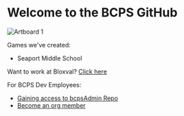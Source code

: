 # Welcome to the BCPS GitHub
![Artboard 1](https://github.com/bloxvalschools/.github/assets/155045525/33d111eb-8904-4a76-90f5-8dbb744788b4)

Games we've created:
- Seaport Middle School

Want to work at Bloxval? [Click here](https://bloxvalschools.notion.site/Work-at-Bloxval-a8282b3331dd4304882083bf3e063a1c?pvs=4)

For BCPS Dev Employees:
- [Gaining access to bcpsAdmin Repo](go/bcpsadmin-dev-request)
- [Become an org member](go/gh-member-request)
